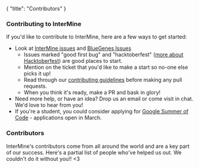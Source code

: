 {
  "title": "Contributors"
}

### Contributing to InterMine

If you'd like to contribute to InterMine, here are a few ways to get started: 

 - Look at [InterMine issues](https://github.com/intermine/intermine/issues) and [BlueGenes Issues](https://github.com/intermine/bluegenes/issues)
   - Issues marked "good first bug" and "hacktoberfest" ([more about Hacktoberfest](https://hacktoberfest.digitalocean.com/)) are good places to start.
   - Mention on the ticket that you'd like to make a start so no-one else picks it up! 
   - Read through our [contributing guidelines](http://intermine.readthedocs.io/en/latest/about/get-involved/) before making any pull requests. 
   - When you think it's ready, make a PR and bask in glory!
 - Need more help, or have an idea? Drop us an email or come visit in chat. We'd love to hear from you! 
 - If you're a student, you could consider applying for [Google Summer of Code](https://developers.google.com/open-source/gsoc/timeline) - applications open in March. 

### Contributors

<p>InterMine's contributors come from all around the world and are a key part of our success. Here's a partial list of people who've helped us out. We couldn't do it without you!! &lt;3</p>

